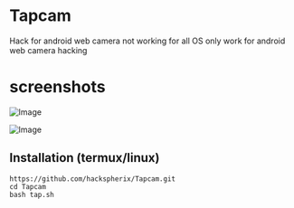 # Tapcam
Hack for android web camera not working for all OS only work for android web camera hacking 

# screenshots
![Image](https://github.com/user-attachments/assets/e7236d80-3264-4767-b756-1e01d2daeeb3)

![Image](https://github.com/user-attachments/assets/c2750226-3baa-4145-b3eb-d1a99c34b350)

<h2 style="color: #red;">Installation (termux/linux)</h2>

```
https://github.com/hackspherix/Tapcam.git
cd Tapcam
bash tap.sh

```
